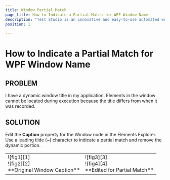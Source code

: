 ```yaml
---
title: Window Partial Match
page_title: How to Indicate a Partial Match for WPF Window Name
description: "Test Studio is an innovative and easy-to-use automated web, WPF and load testing solution. Test Studio tests support essential technologies like ASP.NET AJAX, Silverlight, PHP and MVC. HTML5, Testing framework, functional testing, performance testing, load testing, exploratory testing, manual testing."
position: 1

---
```

# How to Indicate a Partial Match for WPF Window Name

## PROBLEM

I have a dynamic window title in my application. Elements in the window cannot be located during execution because the title differs from when it was recorded.

## SOLUTION

Edit the **Caption** property for the Window node in the Elements Explorer. Use a leading tilde (~) character to indicate a partial match and remove the dynamic portion.

<table id="no-table">
<tr>
<td>![fig1][1]<br>![fig2][2]<br>**Original Window Caption**</td>
<td>![fig3][3]<br>![fig4][4]<br>**Edited for Partial Match**</td>
</tr>
<table>

[1]: /img/troubleshooting-guide/test-execution-problems-tg/silverlight-wpf-tg/window-partial-match/fig1.png
[2]: /img/troubleshooting-guide/test-execution-problems-tg/silverlight-wpf-tg/window-partial-match/fig2.png
[3]: /img/troubleshooting-guide/test-execution-problems-tg/silverlight-wpf-tg/window-partial-match/fig3.png
[4]: /img/troubleshooting-guide/test-execution-problems-tg/silverlight-wpf-tg/window-partial-match/fig4.png